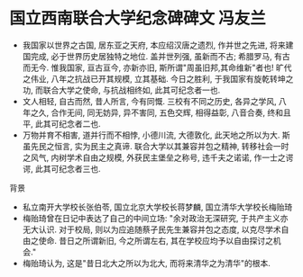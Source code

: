# 国立西南联合大学纪念碑碑文 冯友兰
- 我国家以世界之古国, 居东亚之天府, 本应绍汉唐之遗烈, 作并世之先进, 将来建国完成, 必于世界历史居独特之地位.
  盖并世列强, 虽新而不古; 希腊罗马, 有古而无今. 惟我国家, 亘古亘今, 亦新亦旧, 斯所谓"周虽旧邦,其命维新"者也!
  旷代之伟业, 八年之抗战已开其规模, 立其基础. 今日之胜利, 于我国家有旋乾转坤之功, 而联合大学之使命, 与抗战相终如, 此其可纪念者一也.
- 文人相轻, 自古而然, 昔人所言, 今有同慨. 三校有不同之历史, 各异之学风, 八年之久, 合作无间, 同无妨异, 异不害同, 五色交辉, 相得益彰, 八音合奏, 终和且平, 此其可纪念者二也.
- 万物并育不相害, 道并行而不相悖, 小德川流, 大德敦化, 此天地之所以为大. 斯虽先民之恒言, 实为民主之真谛.
  联合大学以其兼容并包之精神, 转移社会一时之风气, 内树学术自由之规模, 外获民主堡垒之称号, 违千夫之诺诺, 作一士之谔谔, 此其可纪念者三也.

背景

- 私立南开大学校长张伯苓, 国立北京大学校长蒋梦麟, 国立清华大学校长梅贻琦
- 梅贻琦曾在日记中表达了自己的中间立场: "余对政治无深研究, 于共产主义亦无大认识.
  对于校局, 则以为应追随蔡孑民先生兼容并包之态度, 以克尽学术自由之使命. 昔日之所谓新旧, 今之所谓左右, 其在学校应均予以自由探讨之机会."
- 梅贻琦认为, 这是"昔日北大之所以为北大, 而将来清华之为清华"的根本.

